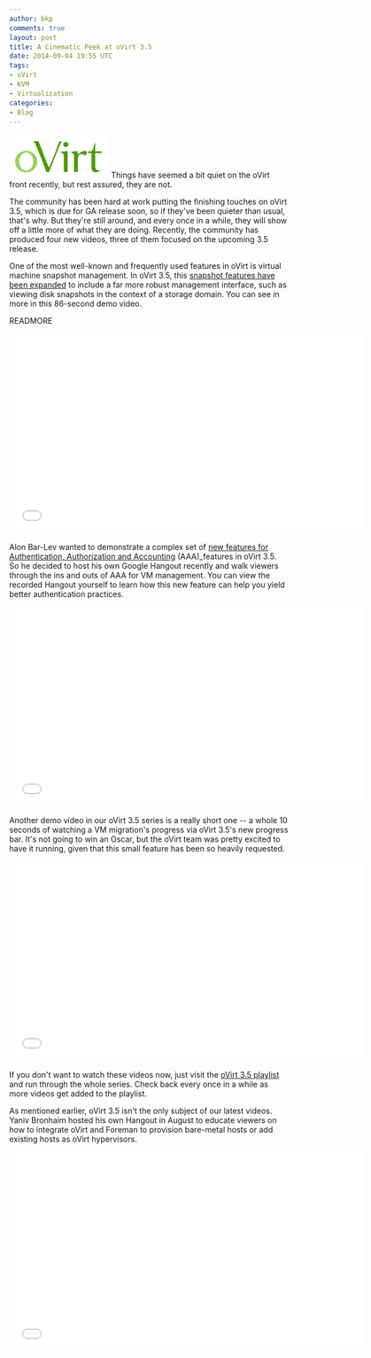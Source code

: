 ```yaml
---
author: bkp
comments: true
layout: post
title: A Cinematic Peek at oVirt 3.5
date: 2014-09-04 19:55 UTC
tags:
- oVirt
- KVM
- Virtualization
categories:
- Blog
---
```

![](/images/blog/oVirt-logo.png)
Things have seemed a bit quiet on the oVirt front recently, but rest assured, they are not.

The community has been hard at work putting the finishing touches on oVirt 3.5, which is due for GA release soon, so if they've been quieter than usual, that's why. But they're still around, and every once in a while, they will show off a little more of what they are doing. Recently, the community has produced four new videos, three of them focused on the upcoming 3.5 release.

One of the most well-known and frequently used features in oVirt is virtual machine snapshot management. In oVirt 3.5, this [snapshot features have been expanded](http://www.ovirt.org/Features/Snapshots_Overview) to include a far more robust management interface, such as viewing disk snapshots in the context of a storage domain. You can see in more in this 86-second demo video.

READMORE

<iframe width="640" height="360" src="//www.youtube.com/embed/10z7tqbTt5Q" frameborder="0" allowfullscreen></iframe>

Alon Bar-Lev wanted to demonstrate a complex set of [new features for Authentication, Authorization and Accounting](http://www.ovirt.org/Features/AAA_3.5) (AAA)_features in oVirt 3.5. So he decided to host his own Google Hangout recently and walk viewers through the ins and outs of AAA for VM management. You can view the recorded Hangout yourself to learn how this new feature can help you yield better authentication practices.

<iframe width="640" height="360" src="//www.youtube.com/embed/aavmOAw7Fa8" frameborder="0" allowfullscreen></iframe>

Another demo video in our oVirt 3.5 series is a really short one -- a whole 10 seconds of watching a VM migration's progress via oVirt 3.5's new progress bar. It's not going to win an Oscar, but the oVirt team was pretty excited to have it running, given that this small feature has been so heavily requested.

<iframe width="640" height="360" src="//www.youtube.com/embed/XapIZYPaRBg" frameborder="0" allowfullscreen></iframe>

If you don't want to watch these videos now, just visit the [oVirt 3.5 playlist](https://www.youtube.com/playlist?list=PL2NsEhIoqsJFsDWYKZ0jzJba11L_-xSds) and run through the whole series. Check back every once in a while as more videos get added to the playlist.

As mentioned earlier, oVirt 3.5 isn't the only subject of our latest videos. Yaniv Bronhaim hosted his own Hangout in August to educate viewers on how to integrate oVirt and Foreman to provision bare-metal hosts or add existing hosts as oVirt hypervisors.

<iframe width="640" height="360" src="//www.youtube.com/embed/gozX891kYAY" frameborder="0" allowfullscreen></iframe>

